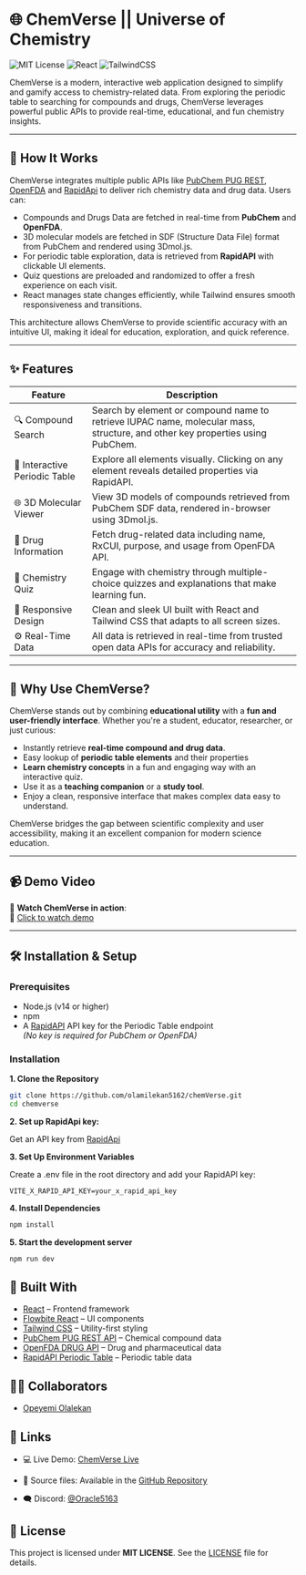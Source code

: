 # 🌐 ChemVerse || Universe of Chemistry

![MIT License](https://img.shields.io/badge/license-MIT-blue.svg)
![React](https://img.shields.io/badge/built%20with-React-61DAFB)
![TailwindCSS](https://img.shields.io/badge/styled%20with-TailwindCSS-38B2AC)

ChemVerse is a modern, interactive web application designed to simplify and gamify access to chemistry-related data. From exploring the periodic table to searching for compounds and drugs, ChemVerse leverages powerful public APIs to provide real-time, educational, and fun chemistry insights.

---

## 🚀 How It Works

ChemVerse integrates multiple public APIs like [PubChem PUG REST](https://pubchem.ncbi.nlm.nih.gov/docs/pug-rest), [OpenFDA](https://open.fda.gov/apis/) and [RapidApi](https://rapidapi.com/mukundKumar/api/periodictable) to deliver rich chemistry data and drug data. Users can:

- Compounds and Drugs Data are fetched in real-time from **PubChem** and **OpenFDA**.
- 3D molecular models are fetched in SDF (Structure Data File) format from PubChem and rendered using 3Dmol.js.
- For periodic table exploration, data is retrieved from **RapidAPI** with clickable UI elements.
- Quiz questions are preloaded and randomized to offer a fresh experience on each visit.
- React manages state changes efficiently, while Tailwind ensures smooth responsiveness and transitions.

This architecture allows ChemVerse to provide scientific accuracy with an intuitive UI, making it ideal for education, exploration, and quick reference.

---

## ✨ Features

| Feature                       | Description                                                                                                                   |
| ----------------------------- | ----------------------------------------------------------------------------------------------------------------------------- |
| 🔍 Compound Search            | Search by element or compound name to retrieve IUPAC name, molecular mass, structure, and other key properties using PubChem. |
| 📘 Interactive Periodic Table | Explore all elements visually. Clicking on any element reveals detailed properties via RapidAPI.                              |
| 🌐 3D Molecular Viewer        | View 3D models of compounds retrieved from PubChem SDF data, rendered in-browser using 3Dmol.js.                              |
| 💊 Drug Information           | Fetch drug-related data including name, RxCUI, purpose, and usage from OpenFDA API.                                           |
| 🧠 Chemistry Quiz             | Engage with chemistry through multiple-choice quizzes and explanations that make learning fun.                                |
| 🎨 Responsive Design          | Clean and sleek UI built with React and Tailwind CSS that adapts to all screen sizes.                                         |
| ⚙️ Real-Time Data             | All data is retrieved in real-time from trusted open data APIs for accuracy and reliability.                                  |

---

## 🎯 Why Use ChemVerse?

ChemVerse stands out by combining **educational utility** with a **fun and user-friendly interface**. Whether you're a student, educator, researcher, or just curious:

- Instantly retrieve **real-time compound and drug data**.
- Easy lookup of **periodic table elements** and their properties
- **Learn chemistry concepts** in a fun and engaging way with an interactive quiz.
- Use it as a **teaching companion** or a **study tool**.
- Enjoy a clean, responsive interface that makes complex data easy to understand.

ChemVerse bridges the gap between scientific complexity and user accessibility, making it an excellent companion for modern science education.

---

## 📹 Demo Video

🎥 **Watch ChemVerse in action**:  
🔗 [Click to watch demo](https://drive.google.com/file/d/1ALeuog0LptozHsNaHnvCLuH00SVovql4/view?usp=sharing)

---

## 🛠️ Installation & Setup

### Prerequisites

- Node.js (v14 or higher)
- npm
- A [RapidAPI](https://rapidapi.com/mukundKumar/api/periodictable) API key for the Periodic Table endpoint  
  _(No key is required for PubChem or OpenFDA)_

### Installation

**1. Clone the Repository**

```bash
git clone https://github.com/olamilekan5162/chemVerse.git
cd chemverse
```

**2. Set up RapidApi key:**

Get an API key from [RapidApi](rapidapi.com)

**3. Set Up Environment Variables**

Create a .env file in the root directory and add your RapidAPI key:

```
VITE_X_RAPID_API_KEY=your_x_rapid_api_key
```

**4. Install Dependencies**

```bash
npm install
```

**5. Start the development server**

```bash
npm run dev
```

## 🧪 Built With

- [React](https://react.dev/) – Frontend framework
- [Flowbite React](https://flowbite-react.com/) – UI components
- [Tailwind CSS](https://tailwindcss.com/) – Utility-first styling
- [PubChem PUG REST API](https://pubchem.ncbi.nlm.nih.gov/docs/pug-rest) – Chemical compound data
- [OpenFDA DRUG API](https://open.fda.gov/apis/) – Drug and pharmaceutical data
- [RapidAPI Periodic Table](https://rapidapi.com/mukundKumar/api/periodictable) – Periodic table data

## 🧑‍💻 Collaborators

- [Opeyemi Olalekan](https://github.com/olamilekan5162)

## 🔗 Links

- 💻 Live Demo: [ChemVerse Live](https://chem-verse.vercel.app/)

- 📁 Source files: Available in the [GitHub Repository](https://github.com/olamilekan5162/chemVerse)

- 🗨️ Discord: [@Oracle5163](https://discordapp.com/users/oracle5163)

## 📄 License

This project is licensed under **MIT LICENSE**. See the [LICENSE](https://choosealicense.com/licenses/mit/) file for details.
